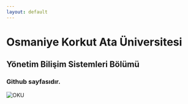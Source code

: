 ```yaml
---
layout: default
---
```



# Osmaniye Korkut Ata Üniversitesi



## Yönetim Bilişim Sistemleri Bölümü



### Github sayfasıdır.


![OKU](https://osmaniye.edu.tr/Resource/Images/osmaniye-korkut-ata-universitesi.png)
